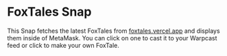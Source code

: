# FoxTales Snap

This Snap fetches the latest FoxTales from [foxtales.vercel.app](https://foxtales.vercel.app) and displays them inside of MetaMask. 
You can click on one to cast it to your Warpcast feed or click to make your own FoxTale. 
